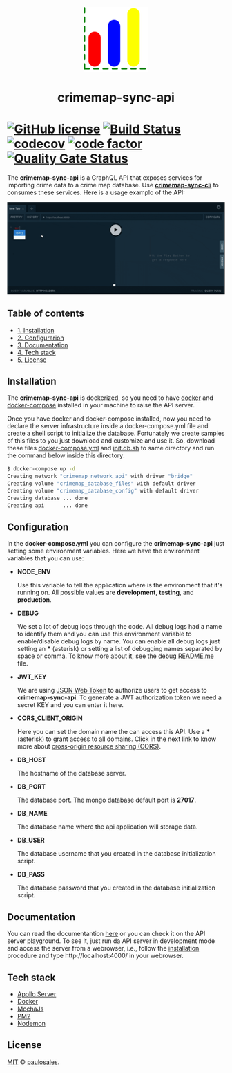 <center>
  <img width="150" src="images/logo.png">
  <h1>crimemap-sync-api</h1>
</center>

# [![GitHub license](https://img.shields.io/badge/license-MIT-blue.svg)](https://github.com/paulosales/crimemap-sync-api/blob/master/LICENSE) [![Build Status](https://travis-ci.com/paulosales/crimemap-sync-api.svg?branch=master)](https://travis-ci.com/paulosales/crimemap-sync-api) [![codecov](https://codecov.io/gh/paulosales/crimemap-sync-api/branch/master/graph/badge.svg)](https://codecov.io/gh/paulosales/crimemap-sync-api) [![code factor](https://img.shields.io/codefactor/grade/github/paulosales/crimemap-sync-api/master)](https://www.codefactor.io/repository/github/paulosales/crimemap-sync-api) [![Quality Gate Status](https://sonarcloud.io/api/project_badges/measure?project=paulosales_crimemap-sync-api&metric=alert_status)](https://sonarcloud.io/dashboard?id=paulosales_crimemap-sync-api)

The **crimemap-sync-api** is a GraphQL API that exposes services for importing crime data to a crime map database. Use **[crimemap-sync-cli](https://github.com/paulosales/crimemap-sync-cli)** to consumes these services. Here is a usage examplo of the API:

![Preview](images/sync-api.gif)

## Table of contents

- [1. Installation](#installation)
- [2. Configurarion](#configuration)
- [3. Documentation](#documentation)
- [4. Tech stack](#tech-stack)
- [5. License](#license)

## Installation

The **crimemap-sync-api** is dockerized, so you need to have [docker](https://docs.docker.com/install/) and [docker-compose](https://docs.docker.com/compose/install/) installed in your machine to raise the API server.

Once you have docker and docker-compose installed, now you need to declare the server infrastructure inside a docker-compose.yml file and create a shell script to initialize the database. Fortunately we create samples of this files to you just download and customize and use it. So, download these files [docker-compose.yml](https://raw.githubusercontent.com/paulosales/crimemap-sync-api/master/scripts/container/docker-compose.yml) and [init.db.sh](https://raw.githubusercontent.com/paulosales/crimemap-sync-api/master/scripts/container/init.db.sh) to same directory and run the command below inside this directory:

```bash
$ docker-compose up -d
Creating network "crimemap_network_api" with driver "bridge"
Creating volume "crimemap_database_files" with default driver
Creating volume "crimemap_database_config" with default driver
Creating database ... done
Creating api      ... done
```

## Configuration

In the **docker-compose.yml** you can configure the **crimemap-sync-api** just setting some environment variables. Here we have the environment variables that you can use:

- **NODE_ENV**

  Use this variable to tell the application where is the environment that it's running on. All possible values are **development**, **testing**, and **production**.

- **DEBUG**

  We set a lot of debug logs through the code. All debug logs had a name to identify them and you can use this environment variable to enable/disable debug logs by name. You can enable all debug logs just setting an **\*** (asterisk) or setting a list of debugging names separated by space or comma. To know more about it, see the [debug README.me](https://github.com/visionmedia/debug#usage) file.

- **JWT_KEY**

  We are using [JSON Web Token](https://jwt.io/) to authorize users to get access to **crimemap-sync-api**. To generate a JWT authorization token we need a secret KEY and you can enter it here.

- **CORS_CLIENT_ORIGIN**

  Here you can set the domain name the can access this API. Use a **\*** (asterisk) to grant access to all domains. Click in the next link to know more about [cross-origin resource sharing (CORS)](https://pt.wikipedia.org/wiki/Cross-origin_resource_sharing).

- **DB_HOST**

  The hostname of the database server.

- **DB_PORT**

  The database port. The mongo database default port is **27017**.

- **DB_NAME**

  The database name where the api application will storage data.

- **DB_USER**

  The database username that you created in the database initialization script.

- **DB_PASS**

  The database password that you created in the database initialization script.

## Documentation

You can read the documentantion [here](./DOCUMENTATION.md) or you can check it on the API server playground. To see it, just run da API server in development mode and access the server from a webrowser, i.e., follow the [installation](#installation) procedure and type http://localhost:4000/ in your webrowser.

## Tech stack

- [Apollo Server](https://github.com/apollographql/apollo-server)
- [Docker](https://www.docker.com/)
- [MochaJs](https://mochajs.org/)
- [PM2](https://pm2.keymetrics.io/)
- [Nodemon](https://nodemon.io/)

## License

[MIT](https://github.com/paulosales/crimemap-sync-api/blob/master/LICENSE) © [paulosales](https://github.com/paulosales/).
